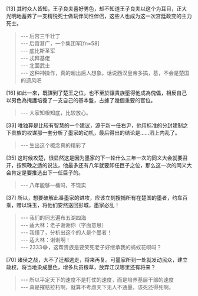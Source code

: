 
[13] 其时众人皆知，王子良夫喜好男色，却不知道王子良夫以这个为耳目，正大光明地蓄养了一支精锐死士做玩伴同性伴侣，这些人也成为这一次宫廷政变的主力死士。
>--- 后宫三千壮丁<br>
>--- 后宫甚广，一个集团军[fn=58]<br>
>--- 底比斯圣军<br>
>--- 忒拜基佬<br>
>--- 北面武士<br>
>--- 这种神操作，真的超出后人想象。话说西汉皇帝多搞，基，不会是楚国的遗风吧<br>

[16] 如此一來，既謀到了楚王之位，也不至於讓貴族壓得他成為傀儡，相反自己以男色為掩護培養了一支自己的基本盤，占據了幾個重要的官位。
>--- 大家知根知底，比较放心。<br>

[33] 唯独算是比较有智慧的一个建议，源于新一任右尹，他用标准的分封建制之下贵族的权谋那一套分析了墨家的动机，最后得出的结论是……泗上内乱了。
>--- 生出这个概念真的精彩了<br>

[35] 这时候攻楚，很显然这是因为墨家的下一轮什么三年一次的同义大会就要召开，按照鞔之适的说法，他最多还有八年就要卸任巨子之位，那么这一次的同义大会肯定是要推选出下一任巨子的。
>--- 八年能够一桶吗，不现实<br>

[37] 所以，想要破解此番墨家的进攻，应该立刻搜捕所有在楚国的墨者，约车百乘，赠以珠玉，将他们安然送回彭城，墨家必乱！
>--- 我们的同志遍布五湖四海<br>
>--- 适大林：老子谢谢你（字面意思）<br>
>--- 我懂了，分析出这个的人是个墨者！<br>
>--- 适大林：谢谢啊！<br>
>--- 2333😂，这帮贵族是要笑死老子好继承我的蚂蚁花呗吗？<br>

[70] 诸侯之战，大不了迁都逃走，将来再复。可墨家所到一处就发动民众，建立政权，将当地染成墨色，增多兵员粮草，放弃江汉哪里还有将来？
>--- 所以平定天下的速度不是打仗的速度，而是培养基层干部的速度<br>
>--- 真是摧枯拉朽啊，就算不考虑天下无人不通墨，该死还得死啊。<br>
